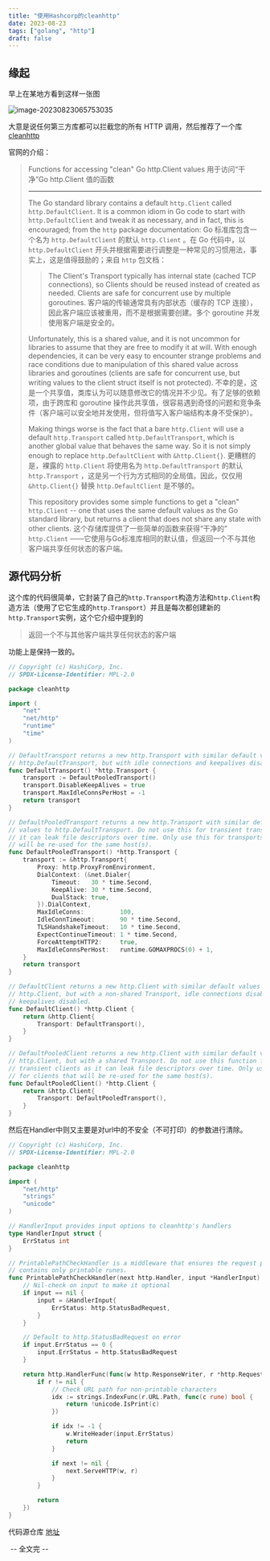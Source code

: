 ```yaml
---
title: "使用Hashcorp的cleanhttp"
date: 2023-08-23
tags: ["golang", "http"]
draft: false
---
```


## 缘起

早上在某地方看到这样一张图

![image-20230823065753035](https://assets.czyt.tech/img/go-http-round-trip.png)

大意是说任何第三方库都可以拦截您的所有 HTTP 调用，然后推荐了一个库 [cleanhttp](https://github.com/hashicorp/go-cleanhttp)

官网的介绍：

>Functions for accessing "clean" Go http.Client values
>用于访问“干净”Go http.Client 值的函数
>
>------
>
>The Go standard library contains a default `http.Client` called `http.DefaultClient`. It is a common idiom in Go code to start with `http.DefaultClient` and tweak it as necessary, and in fact, this is encouraged; from the `http` package documentation:
>Go 标准库包含一个名为 `http.DefaultClient` 的默认 `http.Client` 。在 Go 代码中，以 `http.DefaultClient` 开头并根据需要进行调整是一种常见的习惯用法，事实上，这是值得鼓励的；来自 `http` 包文档：
>
>> The Client's Transport typically has internal state (cached TCP connections), so Clients should be reused instead of created as needed. Clients are safe for concurrent use by multiple goroutines.
>> 客户端的传输通常具有内部状态（缓存的 TCP 连接），因此客户端应该被重用，而不是根据需要创建。多个 goroutine 并发使用客户端是安全的。
>
>Unfortunately, this is a shared value, and it is not uncommon for libraries to assume that they are free to modify it at will. With enough dependencies, it can be very easy to encounter strange problems and race conditions due to manipulation of this shared value across libraries and goroutines (clients are safe for concurrent use, but writing values to the client struct itself is not protected).
>不幸的是，这是一个共享值，类库认为可以随意修改它的情况并不少见。有了足够的依赖项，由于跨库和 goroutine 操作此共享值，很容易遇到奇怪的问题和竞争条件（客户端可以安全地并发使用，但将值写入客户端结构本身不受保护）。
>
>Making things worse is the fact that a bare `http.Client` will use a default `http.Transport` called `http.DefaultTransport`, which is another global value that behaves the same way. So it is not simply enough to replace `http.DefaultClient` with `&http.Client{}`.
>更糟糕的是，裸露的 `http.Client` 将使用名为 `http.DefaultTransport` 的默认 `http.Transport` ，这是另一个行为方式相同的全局值。因此，仅仅用 `&http.Client{}` 替换 `http.DefaultClient` 是不够的。
>
>This repository provides some simple functions to get a "clean" `http.Client` -- one that uses the same default values as the Go standard library, but returns a client that does not share any state with other clients.
>这个存储库提供了一些简单的函数来获得“干净的” `http.Client` ——它使用与Go标准库相同的默认值，但返回一个不与其他客户端共享任何状态的客户端。

## 源代码分析

这个库的代码很简单，它封装了自己的`http.Transport`构造方法和`http.Client`构造方法（使用了它它生成的`http.Transport`）并且是每次都创建新的`http.Transport`实例，这个它介绍中提到的
> 返回一个不与其他客户端共享任何状态的客户端

功能上是保持一致的。
```go
// Copyright (c) HashiCorp, Inc.
// SPDX-License-Identifier: MPL-2.0

package cleanhttp

import (
	"net"
	"net/http"
	"runtime"
	"time"
)

// DefaultTransport returns a new http.Transport with similar default values to
// http.DefaultTransport, but with idle connections and keepalives disabled.
func DefaultTransport() *http.Transport {
	transport := DefaultPooledTransport()
	transport.DisableKeepAlives = true
	transport.MaxIdleConnsPerHost = -1
	return transport
}

// DefaultPooledTransport returns a new http.Transport with similar default
// values to http.DefaultTransport. Do not use this for transient transports as
// it can leak file descriptors over time. Only use this for transports that
// will be re-used for the same host(s).
func DefaultPooledTransport() *http.Transport {
	transport := &http.Transport{
		Proxy: http.ProxyFromEnvironment,
		DialContext: (&net.Dialer{
			Timeout:   30 * time.Second,
			KeepAlive: 30 * time.Second,
			DualStack: true,
		}).DialContext,
		MaxIdleConns:          100,
		IdleConnTimeout:       90 * time.Second,
		TLSHandshakeTimeout:   10 * time.Second,
		ExpectContinueTimeout: 1 * time.Second,
		ForceAttemptHTTP2:     true,
		MaxIdleConnsPerHost:   runtime.GOMAXPROCS(0) + 1,
	}
	return transport
}

// DefaultClient returns a new http.Client with similar default values to
// http.Client, but with a non-shared Transport, idle connections disabled, and
// keepalives disabled.
func DefaultClient() *http.Client {
	return &http.Client{
		Transport: DefaultTransport(),
	}
}

// DefaultPooledClient returns a new http.Client with similar default values to
// http.Client, but with a shared Transport. Do not use this function for
// transient clients as it can leak file descriptors over time. Only use this
// for clients that will be re-used for the same host(s).
func DefaultPooledClient() *http.Client {
	return &http.Client{
		Transport: DefaultPooledTransport(),
	}
}
```

然后在Handler中则又主要是对url中的不安全（不可打印）的参数进行清除。

```go
// Copyright (c) HashiCorp, Inc.
// SPDX-License-Identifier: MPL-2.0

package cleanhttp

import (
	"net/http"
	"strings"
	"unicode"
)

// HandlerInput provides input options to cleanhttp's handlers
type HandlerInput struct {
	ErrStatus int
}

// PrintablePathCheckHandler is a middleware that ensures the request path
// contains only printable runes.
func PrintablePathCheckHandler(next http.Handler, input *HandlerInput) http.Handler {
	// Nil-check on input to make it optional
	if input == nil {
		input = &HandlerInput{
			ErrStatus: http.StatusBadRequest,
		}
	}

	// Default to http.StatusBadRequest on error
	if input.ErrStatus == 0 {
		input.ErrStatus = http.StatusBadRequest
	}

	return http.HandlerFunc(func(w http.ResponseWriter, r *http.Request) {
		if r != nil {
			// Check URL path for non-printable characters
			idx := strings.IndexFunc(r.URL.Path, func(c rune) bool {
				return !unicode.IsPrint(c)
			})

			if idx != -1 {
				w.WriteHeader(input.ErrStatus)
				return
			}

			if next != nil {
				next.ServeHTTP(w, r)
			}
		}

		return
	})
}
```

代码源仓库 [地址](https://github.com/hashicorp/go-cleanhttp)



​                                                                --  全文完  --
